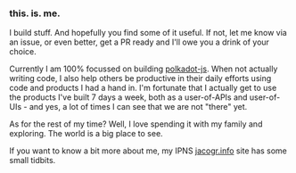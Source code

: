 ### this. is. me.

I build stuff. And hopefully you find some of it useful. If not, let me know via an issue, or even better, get a PR ready and I'll owe you a drink of your choice.

Currently I am 100% focussed on building [polkadot-js](https://github.com/polkadot-js). When not actually writing code, I also help others be productive in their daily efforts using code and products I had a hand in. I'm fortunate that I actually get to use the products I've built 7 days a week, both as a user-of-APIs and user-of-UIs - and yes, a lot of times I can see that we are not "there" yet.

As for the rest of my time? Well, I love spending it with my family and exploring. The world is a big place to see.

If you want to know a bit more about me, my IPNS [jacogr.info](https://jacogr.info/) site has some small tidbits. 

<!--
**jacogr/jacogr** is a ✨ _special_ ✨ repository because its `README.md` (this file) appears on your GitHub profile.

Here are some ideas to get you started:

- 🔭 I’m currently working on ...
- 🌱 I’m currently learning ...
- 👯 I’m looking to collaborate on ...
- 🤔 I’m looking for help with ...
- 💬 Ask me about ...
- 📫 How to reach me: ...
- 😄 Pronouns: ...
- ⚡ Fun fact: ...
-->
